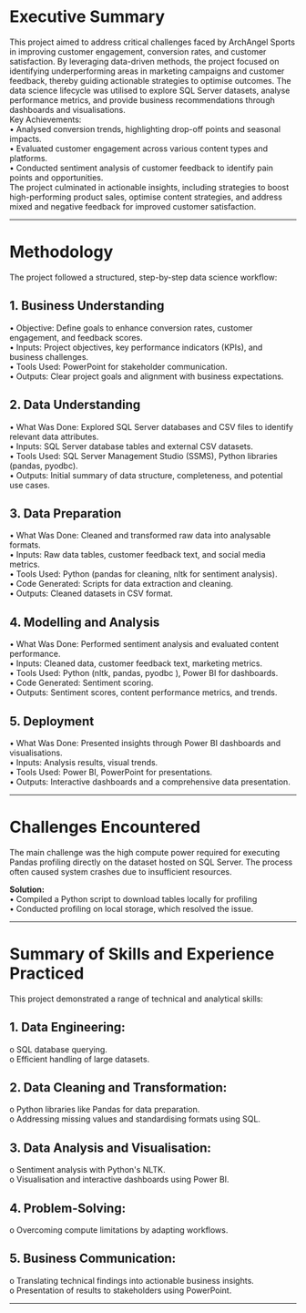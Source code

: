 
# Executive Summary
This project aimed to address critical challenges faced by ArchAngel Sports in improving customer engagement, conversion rates, and customer satisfaction. By leveraging data-driven methods, the project focused on identifying underperforming areas in marketing campaigns and customer feedback, thereby guiding actionable strategies to optimise outcomes. The data science lifecycle was utilised to explore SQL Server datasets, analyse performance metrics, and provide business recommendations through dashboards and visualisations.<br>
Key Achievements:<br>
•	Analysed conversion trends, highlighting drop-off points and seasonal impacts.<br>
•	Evaluated customer engagement across various content types and platforms.<br>
•	Conducted sentiment analysis of customer feedback to identify pain points and opportunities.<br>
The project culminated in actionable insights, including strategies to boost high-performing product sales, optimise content strategies, and address mixed and negative feedback for improved customer satisfaction.<br>
________________________________________
# Methodology
The project followed a structured, step-by-step data science workflow:
## 1. Business Understanding
•	Objective: Define goals to enhance conversion rates, customer engagement, and feedback scores. <br> 
•	Inputs: Project objectives, key performance indicators (KPIs), and business challenges.<br> 
•	Tools Used: PowerPoint for stakeholder communication.<br> 
•	Outputs: Clear project goals and alignment with business expectations.<br> 
## 2. Data Understanding
•	What Was Done: Explored SQL Server databases and CSV files to identify relevant data attributes.<br> 
•	Inputs: SQL Server database tables and external CSV datasets.<br> 
•	Tools Used: SQL Server Management Studio (SSMS), Python libraries (pandas, pyodbc).<br> 
•	Outputs: Initial summary of data structure, completeness, and potential use cases.<br> 
## 3. Data Preparation
•	What Was Done: Cleaned and transformed raw data into analysable formats.<br> 
•	Inputs: Raw data tables, customer feedback text, and social media metrics.<br> 
•	Tools Used: Python (pandas for cleaning, nltk for sentiment analysis).<br> 
•	Code Generated: Scripts for data extraction and cleaning.<br> 
•	Outputs: Cleaned datasets in CSV format.<br> 
## 4. Modelling and Analysis
•	What Was Done: Performed sentiment analysis and evaluated content performance.<br> 
•	Inputs: Cleaned data, customer feedback text, marketing metrics.<br> 
•	Tools Used: Python (nltk, pandas, pyodbc ), Power BI for dashboards.<br> 
•	Code Generated: Sentiment scoring. <br> 
•	Outputs: Sentiment scores, content performance metrics, and trends.<br> 
## 5. Deployment
•	What Was Done: Presented insights through Power BI dashboards and visualisations.<br> 
•	Inputs: Analysis results, visual trends.<br> 
•	Tools Used: Power BI, PowerPoint for presentations.<br> 
•	Outputs: Interactive dashboards and a comprehensive data presentation.<br> 
________________________________________
# Challenges Encountered
The main challenge was the high compute power required for executing Pandas profiling directly on the dataset hosted on SQL Server. The process often caused system crashes due to insufficient resources.<br>

**Solution:**<br>
•	Compiled a Python script to download tables locally for profiling<br>
•	Conducted profiling on local storage, which resolved the issue.<br>
________________________________________
# Summary of Skills and Experience Practiced
This project demonstrated a range of technical and analytical skills:<br>
## 1.	Data Engineering: 
o	SQL database querying.<br>
o	Efficient handling of large datasets.<br>
## 2.	Data Cleaning and Transformation: 
o	Python libraries like Pandas for data preparation.<br>
o	Addressing missing values and standardising formats using SQL.<br>
## 3.	Data Analysis and Visualisation: 
o	Sentiment analysis with Python's NLTK.<br>
o	Visualisation and interactive dashboards using Power BI.<br>
## 4.	Problem-Solving: 
o	Overcoming compute limitations by adapting workflows.<br>
## 5.	Business Communication: 
o	Translating technical findings into actionable business insights.<br>
o	Presentation of results to stakeholders using PowerPoint.<br>
________________________________________



